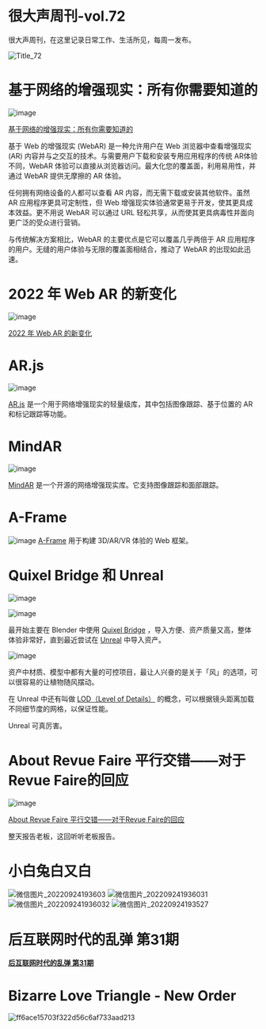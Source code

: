 # 很大声周刊-vol.72
很大声周刊，在这里记录日常工作、生活所见，每周一发布。

![Title_72](https://user-images.githubusercontent.com/20842136/192096564-6c557f4c-99e6-400d-8444-84cdf610f305.png)


# 基于网络的增强现实：所有你需要知道的
![image](https://user-images.githubusercontent.com/20842136/192094468-b74c490a-6cb9-4814-b4d7-b46cf94add86.png)

[基于网络的增强现实：所有你需要知道的](https://wear-studio.com/all-about-webar/)

基于 Web 的增强现实 (WebAR) 是一种允许用户在 Web 浏览器中查看增强现实 (AR) 内容并与之交互的技术。与需要用户下载和安装专用应用程序的传统 AR体验不同，WebAR 体验可以直接从浏览器访问。最大化您的覆盖面，利用易用性，并通过 WebAR 提供无摩擦的 AR 体验。

任何拥有网络设备的人都可以查看 AR 内容，而无需下载或安装其他软件。虽然 AR 应用程序更具可定制性，但 Web 增强现实体验通常更易于开发，使其更具成本效益。更不用说 WebAR 可以通过 URL 轻松共享，从而使其更具病毒性并面向更广泛的受众进行营销。

与传统解决方案相比，WebAR 的主要优点是它可以覆盖几乎两倍于 AR 应用程序的用户。无缝的用户体验与无限的覆盖面相结合，推动了 WebAR 的出现如此迅速。

# 2022 年 Web AR 的新变化
![image](https://user-images.githubusercontent.com/20842136/192095923-d13b1318-79a9-4a7f-bf96-5293d7cd7f4d.png)

[2022 年 Web AR 的新变化](https://medium.com/chialab-open-source/whats-new-about-web-ar-on-2022-cf3cb3e578b2)

# AR.js
![image](https://user-images.githubusercontent.com/20842136/192095966-c56b1c1c-7780-4f6d-93e8-14610ed82c19.png)

[AR.js](https://ar-js-org.github.io/AR.js-Docs/) 是一个用于网络增强现实的轻量级库，其中包括图像跟踪、基于位置的 AR 和标记跟踪等功能。

# MindAR
![image](https://user-images.githubusercontent.com/20842136/192097204-b3c820d7-6837-4715-b2f5-48c7c5c15fd9.png)

[MindAR](https://hiukim.github.io/mind-ar-js-doc/) 是一个开源的网络增强现实库。它支持图像跟踪和面部跟踪。

# A-Frame
![image](https://user-images.githubusercontent.com/20842136/192096088-3a9b15a1-6c1a-4ce4-9a84-930604ecc6f2.png)
[A-Frame](https://aframe.io/) 用于构建 3D/AR/VR 体验的 Web 框架。

# Quixel Bridge 和 Unreal
![image](https://user-images.githubusercontent.com/20842136/192094616-eaf9abb9-5971-4438-8f13-4dbec7fc0b3a.png)

![image](https://user-images.githubusercontent.com/20842136/192094779-11fac667-9813-453d-9915-73706a80e033.png)

最开始主要在 Blender 中使用  [Quixel Bridge](https://quixel.com/bridge) ，导入方便、资产质量又高，整体体验非常好，直到最近尝试在 [Unreal](https://www.unrealengine.com/en-US/unreal-engine-5?sessionInvalidated=true) 中导入资产。

![image](https://user-images.githubusercontent.com/20842136/192094753-e1b95c10-4780-46d1-b86d-ac943d135507.png)

资产中材质、模型中都有大量的可控项目，最让人兴奋的是关于「风」的选项，可以很容易的让植物随风摆动。

在 Unreal 中还有叫做 [LOD（Level of Details）](https://docs.unrealengine.com/5.0/zh-CN/creating-and-using-lods-in-unreal-engine/) 的概念，可以根据镜头距离加载不同细节度的网格，以保证性能。

Unreal 可真厉害。

# About Revue Faire 平行交错——对于Revue Faire的回应
![image](https://user-images.githubusercontent.com/20842136/192099601-b843cc53-f314-4722-b266-373c9b775173.png)

[About Revue Faire 平行交错——对于Revue Faire的回应](https://mp.weixin.qq.com/s/S_ss5dc0vrYkMYGF073Veg)

整天报告老板，这回听听老板报告。

# 小白兔白又白
![微信图片_20220924193603](https://user-images.githubusercontent.com/20842136/192095865-f7eee23a-7c0f-4987-a019-016ad08f88c7.jpg)
![微信图片_202209241936031](https://user-images.githubusercontent.com/20842136/192095869-bb438b34-cc97-46bd-b395-e85e9f1b5daa.jpg)
![微信图片_202209241936032](https://user-images.githubusercontent.com/20842136/192095871-4d4ff3d5-5afb-4a73-b5a6-050a0343bc7d.jpg)
![微信图片_20220924193527](https://user-images.githubusercontent.com/20842136/192095893-62f59c9f-ff5c-468c-ab11-a3e1d27e422a.jpg)

# 后互联网时代的乱弹 第31期


**[后互联网时代的乱弹 第31期]()**

# Bizarre Love Triangle - New Order
![ff6ace15703f322d56c6af733aad213](https://user-images.githubusercontent.com/20842136/192095917-356783ca-c5c1-4a37-8485-10c8c130dbd2.jpg)
